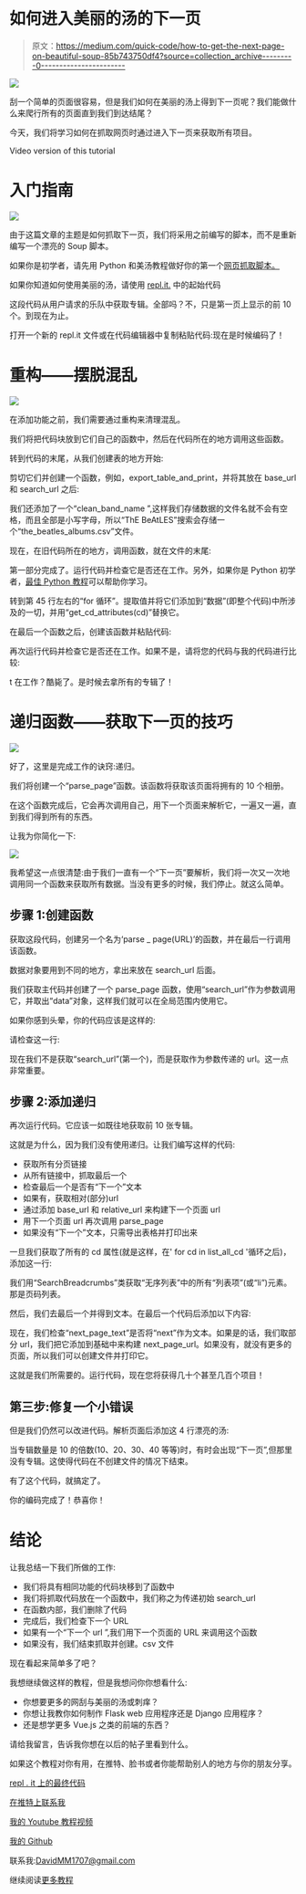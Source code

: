# 如何进入美丽的汤的下一页

> 原文：<https://medium.com/quick-code/how-to-get-the-next-page-on-beautiful-soup-85b743750df4?source=collection_archive---------0----------------------->

![](img/dd5cbdc01cf5ed85badc7ecc04d01719.png)

刮一个简单的页面很容易，但是我们如何在美丽的汤上得到下一页呢？我们能做什么来爬行所有的页面直到我们到达结尾？

今天，我们将学习如何在抓取网页时通过进入下一页来获取所有项目。

Video version of this tutorial

# 入门指南

![](img/a1ec1b692aab4eba23e5f0a2633cee57.png)

由于这篇文章的主题是如何抓取下一页，我们将采用之前编写的脚本，而不是重新编写一个漂亮的 Soup 脚本。

如果你是初学者，请先用 Python 和美汤教程做好你的第一个[网页抓取脚本。](https://letslearnabout.net/python/beautiful-soup/your-first-web-scraping-script-with-python-beautiful-soup/)

如果你知道如何使用美丽的汤，请使用 [repl.it.](https://repl.it/@DavidMM1707/Best-CD-Price) 中的起始代码

这段代码从用户请求的乐队中获取专辑。全部吗？不，只是第一页上显示的前 10 个。到现在为止。

打开一个新的 repl.it 文件或在代码编辑器中复制粘贴代码:现在是时候编码了！

# 重构——摆脱混乱

![](img/1f1c454c31b122d91b58220af1b4bd04.png)

在添加功能之前，我们需要通过重构来清理混乱。

我们将把代码块放到它们自己的函数中，然后在代码所在的地方调用这些函数。

转到代码的末尾，从我们创建表的地方开始:

剪切它们并创建一个函数，例如，export_table_and_print，并将其放在 base_url 和 search_url 之后:

我们还添加了一个“clean_band_name ”,这样我们存储数据的文件名就不会有空格，而且全部是小写字母，所以“ThE BeAtLES”搜索会存储一个“the_beatles_albums.csv”文件。

现在，在旧代码所在的地方，调用函数，就在文件的末尾:

第一部分完成了。运行代码并检查它是否还在工作。另外，如果你是 Python 初学者，[最佳 Python 教程](https://blog.coursesity.com/pep8-python-code-writing-guide/)可以帮助你学习。

转到第 45 行左右的“for 循环”。提取值并将它们添加到“数据”(即整个代码)中所涉及的一切，并用“get_cd_attributes(cd)”替换它。

在最后一个函数之后，创建该函数并粘贴代码:

再次运行代码并检查它是否还在工作。如果不是，请将您的代码与我的代码进行比较:

t 在工作？酷毙了。是时候去拿所有的专辑了！

# 递归函数——获取下一页的技巧

![](img/6093c6486a6ac53a38e319f8511728de.png)

好了，这里是完成工作的诀窍:递归。

我们将创建一个“parse_page”函数。该函数将获取该页面将拥有的 10 个相册。

在这个函数完成后，它会再次调用自己，用下一个页面来解析它，一遍又一遍，直到我们得到所有的东西。

让我为你简化一下:

![](img/d0f86ccff7b776f53c1671214957867e.png)

我希望这一点很清楚:由于我们一直有一个“下一页”要解析，我们将一次又一次地调用同一个函数来获取所有数据。当没有更多的时候，我们停止。就这么简单。

## 步骤 1:创建函数

获取这段代码，创建另一个名为‘parse _ page(URL)’的函数，并在最后一行调用该函数。

数据对象要用到不同的地方，拿出来放在 search_url 后面。

我们获取主代码并创建了一个 parse_page 函数，使用“search_url”作为参数调用它，并取出“data”对象，这样我们就可以在全局范围内使用它。

如果你感到头晕，你的代码应该是这样的:

请检查这一行:

现在我们不是获取“search_url”(第一个)，而是获取作为参数传递的 url。这一点非常重要。

## 步骤 2:添加递归

再次运行代码。它应该一如既往地获取前 10 张专辑。

这就是为什么，因为我们没有使用递归。让我们编写这样的代码:

*   获取所有分页链接
*   从所有链接中，抓取最后一个
*   检查最后一个是否有“下一个”文本
*   如果有，获取相对(部分)url
*   通过添加 base_url 和 relative_url 来构建下一个页面 url
*   用下一个页面 url 再次调用 parse_page
*   如果没有“下一个”文本，只需导出表格并打印出来

一旦我们获取了所有的 cd 属性(就是这样，在' for cd in list_all_cd '循环之后)，添加这一行:

我们用“SearchBreadcrumbs”类获取“无序列表”中的所有“列表项”(或“li”)元素。那是页码列表。

然后，我们去最后一个并得到文本。在最后一个代码后添加以下内容:

现在，我们检查“next_page_text”是否将“next”作为文本。如果是的话，我们取部分 url，我们把它添加到基础中来构建 next_page_url。如果没有，就没有更多的页面，所以我们可以创建文件并打印它。

这就是我们所需要的。运行代码，现在您将获得几十个甚至几百个项目！

## 第三步:修复一个小错误

但是我们仍然可以改进代码。解析页面后添加这 4 行漂亮的汤:

当专辑数量是 10 的倍数(10、20、30、40 等等)时，有时会出现“下一页”,但那里没有专辑。这使得代码在不创建文件的情况下结束。

有了这个代码，就搞定了。

你的编码完成了！恭喜你！

# 结论

让我总结一下我们所做的工作:

*   我们将具有相同功能的代码块移到了函数中
*   我们将抓取代码放在一个函数中，我们称之为传递初始 search_url
*   在函数内部，我们删除了代码
*   完成后，我们检查下一个 URL
*   如果有一个“下一个 url ”,我们用下一个页面的 URL 来调用这个函数
*   如果没有，我们结束抓取并创建。csv 文件

现在看起来简单多了吧？

我想继续做这样的教程，但是我想问你你想看什么:

*   你想要更多的网刮与美丽的汤或刺痒？
*   你想让我教你如何制作 Flask web 应用程序还是 Django 应用程序？
*   还是想学更多 Vue.js 之类的前端的东西？

请给我留言，告诉我你想在以后的帖子里看到什么。

如果这个教程对你有用，在推特、脸书或者你能帮助别人的地方与你的朋友分享。

[repl . it 上的最终代码](https://repl.it/@DavidMM1707/Best-CD-Price-Next-Page)

[在推特上联系我](https://twitter.com/DavidMM1707)

[我的 Youtube 教程视频](https://www.youtube.com/channel/UC9OLm6YFRzr4yjlw4xNWYvg?sub_confirmation=1)

[我的 Github](https://github.com/david1707)

联系我:DavidMM1707@gmail.com

继续阅读[更多教程](https://letslearnabout.net/category/tutorial/)